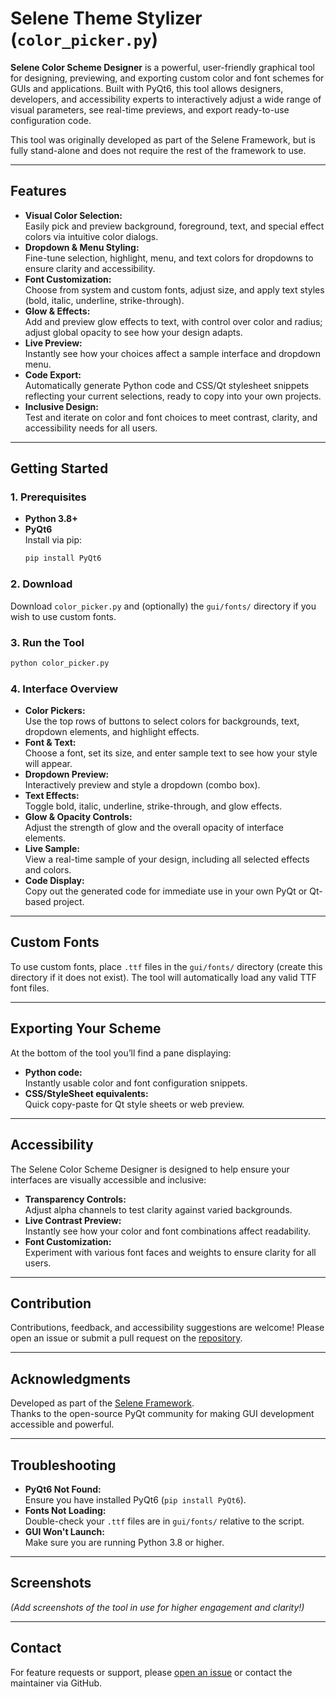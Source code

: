 # Selene Theme Stylizer (`color_picker.py`)

**Selene Color Scheme Designer** is a powerful, user-friendly graphical tool for designing, previewing, and exporting custom color and font schemes for GUIs and applications. Built with PyQt6, this tool allows designers, developers, and accessibility experts to interactively adjust a wide range of visual parameters, see real-time previews, and export ready-to-use configuration code. 

This tool was originally developed as part of the Selene Framework, but is fully stand-alone and does not require the rest of the framework to use.

---

## Features

- **Visual Color Selection:**  
  Easily pick and preview background, foreground, text, and special effect colors via intuitive color dialogs.
- **Dropdown & Menu Styling:**  
  Fine-tune selection, highlight, menu, and text colors for dropdowns to ensure clarity and accessibility.
- **Font Customization:**  
  Choose from system and custom fonts, adjust size, and apply text styles (bold, italic, underline, strike-through).
- **Glow & Effects:**  
  Add and preview glow effects to text, with control over color and radius; adjust global opacity to see how your design adapts.
- **Live Preview:**  
  Instantly see how your choices affect a sample interface and dropdown menu.
- **Code Export:**  
  Automatically generate Python code and CSS/Qt stylesheet snippets reflecting your current selections, ready to copy into your own projects.
- **Inclusive Design:**  
  Test and iterate on color and font choices to meet contrast, clarity, and accessibility needs for all users.

---

## Getting Started

### 1. Prerequisites

- **Python 3.8+**  
- **PyQt6**  
  Install via pip:
  ```bash
  pip install PyQt6
  ```

### 2. Download

Download `color_picker.py` and (optionally) the `gui/fonts/` directory if you wish to use custom fonts.

### 3. Run the Tool

```bash
python color_picker.py
```

### 4. Interface Overview

- **Color Pickers:**  
  Use the top rows of buttons to select colors for backgrounds, text, dropdown elements, and highlight effects.
- **Font & Text:**  
  Choose a font, set its size, and enter sample text to see how your style will appear.
- **Dropdown Preview:**  
  Interactively preview and style a dropdown (combo box).
- **Text Effects:**  
  Toggle bold, italic, underline, strike-through, and glow effects.
- **Glow & Opacity Controls:**  
  Adjust the strength of glow and the overall opacity of interface elements.
- **Live Sample:**  
  View a real-time sample of your design, including all selected effects and colors.
- **Code Display:**  
  Copy out the generated code for immediate use in your own PyQt or Qt-based project.

---

## Custom Fonts

To use custom fonts, place `.ttf` files in the `gui/fonts/` directory (create this directory if it does not exist). The tool will automatically load any valid TTF font files.

---

## Exporting Your Scheme

At the bottom of the tool you’ll find a pane displaying:

- **Python code:**  
  Instantly usable color and font configuration snippets.
- **CSS/StyleSheet equivalents:**  
  Quick copy-paste for Qt style sheets or web preview.

---

## Accessibility

The Selene Color Scheme Designer is designed to help ensure your interfaces are visually accessible and inclusive:

- **Transparency Controls:**  
  Adjust alpha channels to test clarity against varied backgrounds.
- **Live Contrast Preview:**  
  Instantly see how your color and font combinations affect readability.
- **Font Customization:**  
  Experiment with various font faces and weights to ensure clarity for all users.

---

## Contribution

Contributions, feedback, and accessibility suggestions are welcome! Please open an issue or submit a pull request on the [repository](https://github.com/NueSynth/Selene-Framework).

---

## Acknowledgments

Developed as part of the [Selene Framework](https://github.com/NueSynth/Selene-Framework).  
Thanks to the open-source PyQt community for making GUI development accessible and powerful.

---

## Troubleshooting

- **PyQt6 Not Found:**  
  Ensure you have installed PyQt6 (`pip install PyQt6`).
- **Fonts Not Loading:**  
  Double-check your `.ttf` files are in `gui/fonts/` relative to the script.
- **GUI Won't Launch:**  
  Make sure you are running Python 3.8 or higher.

---

## Screenshots

*(Add screenshots of the tool in use for higher engagement and clarity!)*

---

## Contact

For feature requests or support, please [open an issue](https://github.com/NueSynth/Selene-Framework/issues) or contact the maintainer via GitHub.

